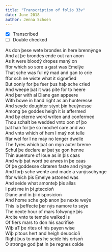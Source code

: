 ```yaml
---
title: "Transcription of folio 33v"
date: June 2018
author: Jenna Schoen
---
```

- [X] Transcribed
- [ ] Double checked

As don þese wete brondes in here brennẏnge  
And at þe brondes ende out ran anon  
As it were bloodẏ dropes manẏ on  
ﬀor which so sore a gast was Emelẏe  
That sche was ful nẏ mad and gan to crie  
ﬀor sch ne wiste what it signefied  
But oonly for þe feer þus haþ sche cried  
And weepe þat it was pite for to heere  
And þer with al Diane gan appeere  
With bowe in hand right as an hunteresse  
And seyde doughter stynt þin heuẏnesse  
Among þe goddes heigh it is affermed  
And bẏ eterne word writen and confermed  
Thou schalt be wedded vnto oon of þo  
þat han for þe so mochel care and wo  
And vnto which of hem I maẏ not telle  
ﬀar wel for I ne maẏ no lenger dwelle  
The fyres which þat on mẏn auter breme  
Schul þe declare ar þat ȝe gon henne  
Thin auenture of loue as in þis caas  
And wiþ þat word þe arwes in þe caas  
Of þe goddesse clateren faste and rẏnge  
And forþ sche wente and made a vanẏsschynge  
ﬀor which þis Emelye astoned was  
And seide what amonteþ þis allas  
I putt me in þi ꝓteccion̄  
Diane and in þi disposicion̄  
And home sche goþ anon þe nexte weẏe  
This is þeﬀecte þer nẏs namore to seẏe  
The nexte hour of mars folwynge þis  
Arcite vnto te temple walked is  
Of fiers mars to don his sacrifise  
Wiþ aỻ þe rites of his payen wise  
Wiþ pitous hert and heigh deuocion̄  
Right þus to mars he seide his orison̄  
O stronge god þat in þe regnes colde  
